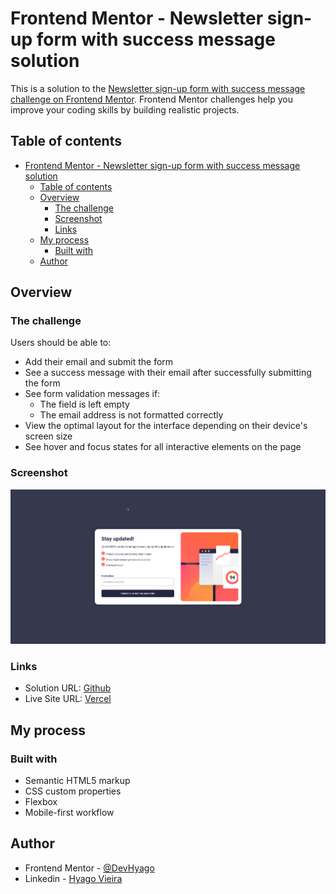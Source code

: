 # Frontend Mentor - Newsletter sign-up form with success message solution

This is a solution to the [Newsletter sign-up form with success message challenge on Frontend Mentor](https://www.frontendmentor.io/challenges/newsletter-signup-form-with-success-message-3FC1AZbNrv). Frontend Mentor challenges help you improve your coding skills by building realistic projects. 

## Table of contents

- [Frontend Mentor - Newsletter sign-up form with success message solution](#frontend-mentor---newsletter-sign-up-form-with-success-message-solution)
  - [Table of contents](#table-of-contents)
  - [Overview](#overview)
    - [The challenge](#the-challenge)
    - [Screenshot](#screenshot)
    - [Links](#links)
  - [My process](#my-process)
    - [Built with](#built-with)
  - [Author](#author)

## Overview

### The challenge

Users should be able to:

- Add their email and submit the form
- See a success message with their email after successfully submitting the form
- See form validation messages if:
  - The field is left empty
  - The email address is not formatted correctly
- View the optimal layout for the interface depending on their device's screen size
- See hover and focus states for all interactive elements on the page

### Screenshot

![](./design/screenshot.png)

### Links

- Solution URL: [Github](https://github.com/DevHyago/Newsletter-sign-up-form-with-success-message)
- Live Site URL: [Vercel](https://newsletter-sign-up-form-with-success-message-one.vercel.app/)

## My process

### Built with

- Semantic HTML5 markup
- CSS custom properties
- Flexbox
- Mobile-first workflow

## Author

- Frontend Mentor - [@DevHyago](https://www.frontendmentor.io/profile/DevHyago)
- Linkedin - [Hyago Vieira](https://www.linkedin.com/in/hyago-alves/)
